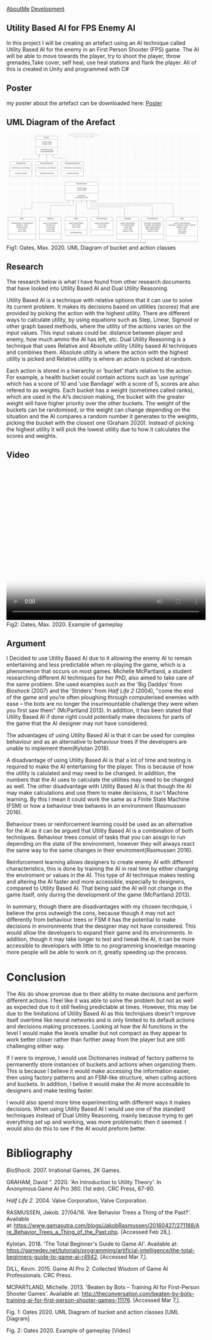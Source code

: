 <a href="https://virtualvortex.github.io/UtilityBaseAI/AboutMe">AboutMe</a> <a href="https://virtualvortex.github.io/UtilityBaseAI/Development">Development</a>

## Utility Based AI for FPS Enemy AI 

In this project I will be creating an artefact using an AI technique called Utility Based AI for the enemy in an First Person Shooter (FPS) game. The AI will be able to move towards the player, try to shoot the player, throw grenades,Take cover, self heal, use heal stations and flank the player. All of this is created in Unity and programmed with C#

## Poster

my poster about the artefact can be downloaded here: <a href="COMP250 Poster (4).pdf" Download >Poster</a>

## UML Diagram of the Arefact

![UML Diagram](COMP250UMLdiagram.jpg)
Fig1: Oates, Max. 2020. UML Diagram of bucket and action classes

## Research

The research below is what I have found from other research documents that have looked into Utility Based AI and Dual Utility Reasoning.

Utility Based AI is a technique with relative options that it can use to solve its current problem. It makes its decisions based on utilities (scores) that are provided by picking the action with the highest utility. There are different ways to calculate utility, by using equations such as Step, Linear, Sigmoid or other graph based methods, where the utility of the actions varies on the input values. This input values could be: distance between player and enemy, how much ammo the AI has left, etc. Dual Utility Reasoning is a technique that uses Relative and Absolute utility Utility based AI techniques and combines them. Absolute utility is where the action with the highest utility is picked and Relative utility is where an action is picked at random. 


Each action is stored in a hierarchy or ‘bucket’ that’s relative to the action. For example, a health bucket could contain actions such as ‘use syringe’ which has a score of 10 and ‘use Bandage’ with a score of 5, scores are also refered to as weights. Each bucket has a weight (sometimes called ranks), which are used in the AI’s decision making, the bucket with the greater weight will have higher priority over the other buckets. The weight of the buckets can be randomised, or the weight can change depending on the situation and the AI compares a random number it generates to the weights, picking the bucket with the closest one (Graham 2020). Instead of picking the highest utility it will pick the lowest utility due to how it calculates the scores and weights.  

## Video

<video src="2020-02-24 09-20-56.mp4" poster="AIScreenshot.jpg" width="520" height="400" controls preload></video>
Fig2: Oates, Max. 2020. Example of gameplay


## Argument

I Decided to use Utility Based AI due to it allowing the enemy AI to remain entertaining and less predictable when re-playing the game, which is a phenomenon that occurs on most games. Michelle McPartland, a student researching different AI techniques for her PhD, also aimed to take care of the same problem. She used examples such as the 'Big Daddys' from <i>Bioshock</i> (2007) and the 'Striders' from <i>Half Life 2</i> (2004), "come the end of the game and you’re often ploughing through computerised enemies with ease – the bots are no longer the insurmountable challenge they were when you first saw them" (McPartland 2013). In addition, it has been stated that Utility Based AI if done right could potentially make decisions for parts of the game that the AI designer may not have considered.   

The advantages of using Utility Based AI is that it can be used for complex behaviour and as an alternative to behaviour trees if the developers are unable to implement them(Kylotan 2018). 

A disadvantage of using Utility Based AI is that a lot of time and testing is required to make the AI entertaining for the player. This is because of how the utility is calulated and may need to be changed. In addition, the numbers that the AI uses to calculate the utilities may need to be changed as well. The other disadvantage with Utility Based AI is that though the AI may make calculations and use them to make decisions, it isn't Machine learning. By this I mean it could work the same as a Finite State Machine (FSM) or how a behaviour tree behaves in an environment (Rasmussen 2016).

Behaviour trees or reinforcement learning could be used as an alternative for the AI as it can be argued that Utility Based AI is a combination of both techniques. Behaviour trees consist of tasks that you can assign to run depending on the state of the environment, however they will always react the same way to the same changes in their enviroment(Rasmussen 2016). 


Reinforcement learning allows designers to create enemy AI with different characteristics, this is done by training the AI in real time by either changing the enviroment or values in the AI. This type of AI technique makes testing and altering the AI faster and more accessible, especially to designers, compared to Utility Based AI. That being said the AI will not change in the game itself, only during the development of the game (McPartland 2013). 

In summary, though there are disadvantages with my chosen tecnhquie, I believe the pros outweigh the cons, because though it may not act differently from behaviour trees or FSM it has the potential to make decisions in environments that the designer may not have considered. This would allow the developers to expand their game and its environments. In addition, though it may take longer to test and tweak the AI, it can be more accessible to developers with little to no programming knowledge meaning more people will be able to work on it, greatly speeding up the process.


# Conclusion

The AIs do show promise due to their ability to make decisions and perform different actions. I feel like it was able to solve the problem but not as well as expected due to it still feeling predictable at times. However, this may be due to the limitations of Utility Based AI as this technqiues doesn't improve itself overtime like neural networks and is only limited to its default actions and decisions making processes. Looking at how the AI functions in the level I would make the levels smaller but not compact as they appear to work better closer rather than further away from the player but are still challenging either way.  

If I were to improve, I would use Dictionaries instead of factory patterns to permanently store instances of buckets and actions when organizing them. This is because I believe it would make accessing the information easier, then using factory patterns and an FSM-like structure, when calling actions and buckets. In addition, I belive it would make the AI more accessible to designers and make testing faster.

I would also spend more time experimenting with different ways it makes decisions. When using Utility Based AI I would use one of the standard techniques instead of Dual Utility Reasoning, mainly because trying to get everything set up and working, was more problematic then it seemed. I would also do this to see if the AI would preform better.


# Bibliography

<i>BioShock</i>. 2007. Irrational Games, 2K Games.

GRAHAM, David “. 2020. 'An Introduction to Utility Theory'. In Anonymous Game AI Pro 360. (1st edn). CRC Press, 67-80. 

<i>Half Life 2</i>. 2004.  Valve Corporation,  Valve Corporation.

RASMUSSEN, Jakob. 27/04/16. 'Are Behavior Trees a Thing of the Past?'. Available at: https://www.gamasutra.com/blogs/JakobRasmussen/20160427/271188/Are_Behavior_Trees_a_Thing_of_the_Past.php. [Accessed Feb 28,]. 

Kylotan. 2018. 'The Total Beginner's Guide to Game AI'. Available at: https://gamedev.net/tutorials/programming/artificial-intelligence/the-total-beginners-guide-to-game-ai-r4942. [Accessed Mar 7,].

DILL, Kevin. 2015. Game AI Pro 2: Collected Wisdom of Game AI Professionals. CRC Press.

MCPARTLAND, Michelle. 2013. 'Beaten by Bots – Training AI for First-Person Shooter Games'. Available at: http://theconversation.com/beaten-by-bots-training-ai-for-first-person-shooter-games-11176. [Accessed Mar 7,].

Fig. 1: Oates 2020. UML Diagram of bucket and action classes [UML Diagram]​

Fig. 2: Oates 2020. Example of gameplay [Video]​
